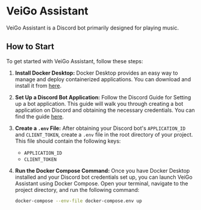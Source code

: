 # VeiGo Assistant

VeiGo Assistant is a Discord bot primarily designed for playing music.

## How to Start

To get started with VeiGo Assistant, follow these steps:

1. **Install Docker Desktop:** Docker Desktop provides an easy way to manage and deploy containerized applications. You can download and install it from [here](https://www.docker.com/products/docker-desktop).

2. **Set Up a Discord Bot Application:**
   Follow the Discord Guide for Setting up a bot application. This guide will walk you through creating a bot application on Discord and obtaining the necessary credentials. You can find the guide [here](https://discordjs.guide/preparations/setting-up-a-bot-application.html#creating-your-bot).

3. **Create a `.env` File:**
   After obtaining your Discord bot's `APPLICATION_ID` and `CLIENT_TOKEN`, create a `.env` file in the root directory of your project. This file should contain the following keys:
   - `APPLICATION_ID`
   - `CLIENT_TOKEN`

4. **Run the Docker Compose Command:**
   Once you have Docker Desktop installed and your Discord bot credentials set up, you can launch VeiGo Assistant using Docker Compose. Open your terminal, navigate to the project directory, and run the following command:
   ```bash
   docker-compose --env-file docker-compose.env up
